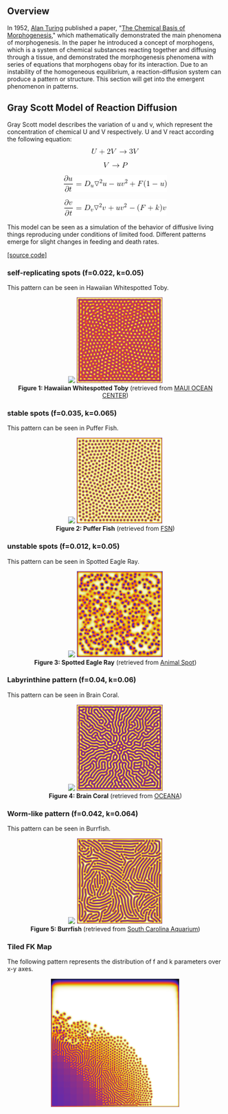## Overview

In 1952, [Alan Turing](https://en.wikipedia.org/wiki/Alan_Turing) published a paper, "[The Chemical Basis of Morphogenesis](http://www.dna.caltech.edu/courses/cs191/paperscs191/turing.pdf)," which mathematically demonstrated the main phenomena of morphogenesis. In the paper he introduced a concept of morphogens, which is a system of chemical substances reacting together and diffusing through a tissue, and demonstrated the morphogenesis phenomena with series of equations that morphogens obay for its interaction. Due to an instability of the homogeneous equilibrium, a reaction-diffusion system can produce a pattern or structure. This section will get into the emergent phenomenon in patterns.

## Gray Scott Model of Reaction Diffusion

Gray Scott model describes the variation of u and v, which represent the concentration of chemical U and V respectively. U and V react according the following equation:

<p align="center">
  <img src="/assets/u2v.gif" />
</p>
<p align="center">
  <img src="/assets/v2p.gif" />
</p>
<p align="center">
  <img src="/assets/du.gif" />
</p>
<p align="center">
  <img src="/assets/dv.gif" />
</p>

This model can be seen as a simulation of the behavior of diffusive living things reproducing under conditions of limited food. Different patterns emerge for slight changes in feeding and death rates.

[[source code]](/patterns/gray_scott.py)

### self-replicating spots (f=0.022, k=0.05)
This pattern can be seen in Hawaiian Whitespotted Toby.
<p align="center">
  <img src="https://mauioceancenter.com/wp-content/uploads/2017/09/White-Spotted-Toby-web-1-768x512.jpg" height="200"/>
  <img src="/assets/self_replacing_spots.png" height="200"/>
  <br>
  <b> Figure 1: Hawaiian Whitespotted Toby</b> (retrieved from <a href="https://mauioceancenter.com">MAUI OCEAN CENTER</a>)
</p>

### stable spots (f=0.035, k=0.065)
This pattern can be seen in Puffer Fish.
<p align="center">
  <img src="https://foodsafetynewsfullservice.marlersites.com/files/2014/01/puffer-fish-406-2.jpg" height="200"/>
  <img src="/assets/stable_spots.png" width="200"/>
  <br>
  <b> Figure 2: Puffer Fish</b> (retrieved from <a href="https://foodsafetynewsfullservice.marlersites.com">FSN</a>)
</p>

### unstable spots (f=0.012, k=0.05)
This pattern can be seen in Spotted Eagle Ray.
<p align="center">
  <img src="http://www.animalspot.net/wp-content/uploads/2012/01/Spotted-eagle-ray-Photos.jpg" height="200"/>
  <img src="/assets/unstable_spots.png" width="200"/>
  <br>
  <b> Figure 3: Spotted Eagle Ray</b> (retrieved from <a href="http://www.animalspot.net">Animal Spot</a>)
</p>

### Labyrinthine pattern (f=0.04, k=0.06)
This pattern can be seen in Brain Coral.
<p align="center">
  <img src="https://oceana.org/sites/default/files/styles/lightbox/public/shutterstock_260309279.jpg" height="200"/>
  <img src="/assets/labyrinthine_pattern.png" width="200"/>
  <br>
  <b> Figure 4: Brain Coral</b> (retrieved from <a href="https://oceana.org">OCEANA</a>)
</p>

### Worm-like pattern (f=0.042, k=0.064)
This pattern can be seen in Burrfish.
<p align="center">
  <img src="https://scaquarium.org/wp-content/uploads/2015/11/sc-aquarium-burrfish-animal-spec-sheet.jpg" height="200"/>
  <img src="/assets/worm_like_pattern.png" width="200"/>
  <br>
  <b> Figure 5: Burrfish</b> (retrieved from <a href="https://scaquarium.org">South Carolina Aquarium</a>)
</p>

### Tiled FK Map
The following pattern represents the distribution of f and k parameters over x-y axes.

<p align="center">
  <img src="/assets/fk_map.png" width="300"/>
</p>
